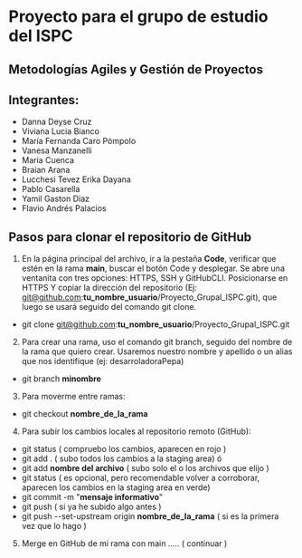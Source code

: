 # Proyecto para el grupo de estudio del ISPC 

## Metodologías Agiles y Gestión de Proyectos

## Integrantes:
* Danna Deyse Cruz
* Viviana Lucia Bianco 
* María Fernanda Caro Pómpolo
* Vanesa Manzanelli 
* Maria Cuenca
* Braian Arana
* Lucchesi Tevez Erika Dayana
* Pablo Casarella
* Yamil Gaston Diaz 
* Flavio Andrés Palacios

## Pasos para clonar el repositorio de GitHub

1) En la página principal del archivo, ir a la pestaña **Code**, verificar que estén en la rama **main**, buscar el botón Code y desplegar. Se abre una ventanita con tres opciones: HTTPS, SSH y GitHubCLI. Posicionarse en HTTPS Y copiar la dirección del repositorio (Ej: git@github.com:**tu_nombre_usuario**/Proyecto_Grupal_ISPC.git), que luego se usará seguido del comando git clone.

- git clone git@github.com:**tu_nombre_usuario**/Proyecto_Grupal_ISPC.git

2) Para crear una rama, uso el comando git branch, seguido del nombre de la rama que quiero crear. Usaremos nuestro nombre y apellido o un alias que nos identifique (ej: desarroladoraPepa)

- git branch **minombre**

3) Para moverme entre ramas:

- git checkout **nombre_de_la_rama**

4) Para subir los cambios locales al repositorio remoto (GitHub):

- git status ( compruebo los cambios, aparecen en rojo )
- git add . ( subo todos los cambios a la staging area) ó 
- git add **nombre del archivo** ( subo solo el o los archivos que elijo )
- git status ( es opcional, pero recomendable volver a corroborar, aparecen los cambios en la staging area en verde)
- git commit -m "**mensaje informativo**"
- git push ( si ya he subido algo antes )
- git push --set-upstream origin **nombre_de_la_rama** ( si es la primera vez que lo hago )

5) Merge en GitHub de mi rama con main ..... ( continuar )